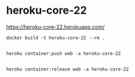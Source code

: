 # heroku-core-22

https://heroku-core-22.herokuapp.com/

``````
docker build -t heroku-core-22 --rm .


heroku container:push web -a heroku-core-22


heroku container:release web -a heroku-core-22
